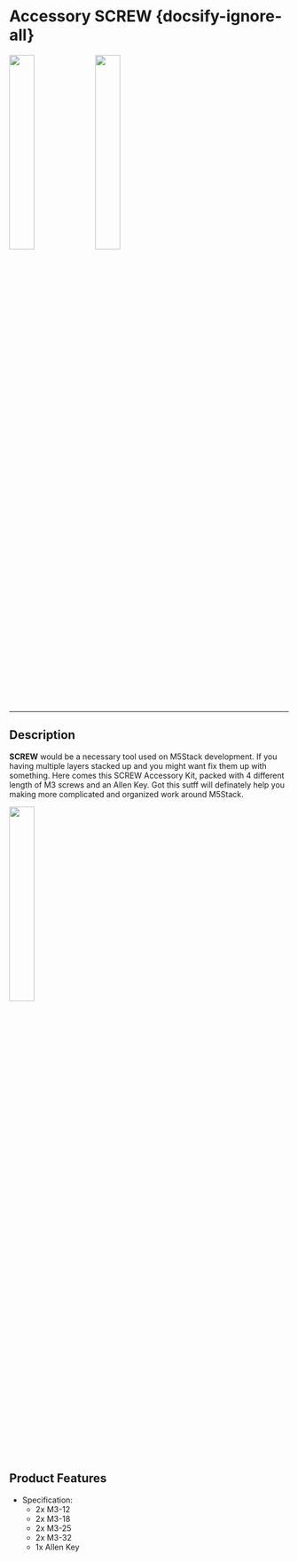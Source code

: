 # Accessory SCREW {docsify-ignore-all}

<img src="assets/img/product_pics/accessory/screw/screw_p1.png" width="30%" height="30%">

<img src="assets/img/product_pics/accessory/screw/screw_p2.png" width="30%" height="30%">

***

## Description

**SCREW** would be a necessary tool used on M5Stack development. If you having multiple layers stacked up and you might want fix them up with something. Here comes this SCREW Accessory Kit, packed with 4 different length of M3 screws and an Allen Key. Got this sutff will definately help you making more complicated and organized work around M5Stack.

<img src="assets/img/product_pics/accessory/screw/screw_p3.png" width="30%" height="30%">

## Product Features

-  Specification:
      - 2x M3-12
      - 2x M3-18
      - 2x M3-25
      - 2x M3-32
      - 1x Allen Key

<script>

   var purchase_link = 'https://m5stack.com/collections/m5-accessory/products/8-pcs-m3-12-18-25-32-screw-with-allen-key';

   anchor_search(purchase_link);
   scrollFunc();

</script>